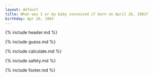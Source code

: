 ```yaml
---
layout: default
title: When was I or my baby conceived if born on April 26, 1903?
birthday: Apr 26, 1903
---
```


{% include header.md %}

{% include guess.md %}

{% include calculate.md %}

{% include safety.md %}

{% include footer.md %}



